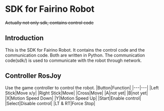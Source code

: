 # SDK for Fairino Robot
~~Actually not only sdk, contains control code~~

## Introduction
This is the SDK for Fairino Robot.
It contains the control code and the communication code. Both are written in Python. 
The communication code(sdk/) is used to communicate with the robot through network.

## Controller RosJoy
Use the game controller to control the robot.
|Button|Function|
|---|---|
|Left Stick|Move x/y|
|Right Stick|Move|
|Cross|Move|
|A|not yet|
|B|not yet|
|X|Motion Speed Down|
|Y|Motion Speed Up|
|Start|Enable control|
|Select|Disable control|
|LT & RT|Force Stop|
